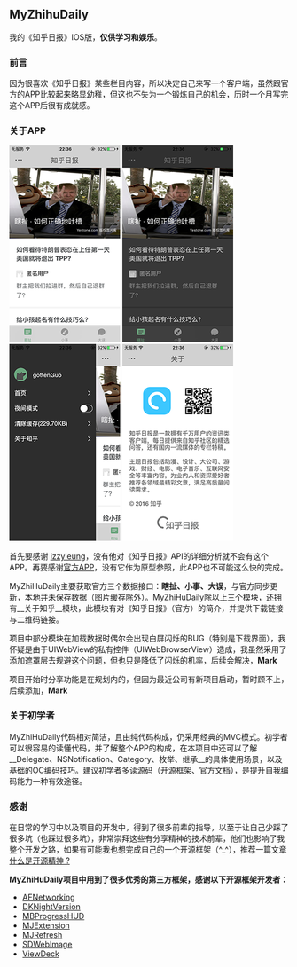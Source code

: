 ## MyZhihuDaily
我的《知乎日报》IOS版，__仅供学习和娱乐__。

### 前言
因为很喜欢《知乎日报》某些栏目内容，所以决定自己来写一个客户端，虽然跟官方的APP比较起来略显幼稚，但这也不失为一个锻炼自己的机会，历时一个月写完这个APP后很有成就感。

### 关于APP 

![HomePage](https://raw.githubusercontent.com/gottenGuo/ResourceFile/master/HomePage.png "ererere")    ![NightHomePage](https://raw.githubusercontent.com/gottenGuo/ResourceFile/master/NightHomePage.png)    ![SideslipPage](https://raw.githubusercontent.com/gottenGuo/ResourceFile/master/SideslipPage.png)    ![AboutZhiHuDailyPage](https://raw.githubusercontent.com/gottenGuo/ResourceFile/master/AboutZhiHuDailyPage.png)

首先要感谢 [izzyleung](https://github.com/izzyleung/ZhihuDailyPurify/wiki/%E7%9F%A5%E4%B9%8E%E6%97%A5%E6%8A%A5-API-%E5%88%86%E6%9E%90)，没有他对《知乎日报》API的详细分析就不会有这个APP。再要感谢[官方APP](http://daily.zhihu.com/)，没有它作为原型参照，此APP也不可能这么快的完成。

MyZhiHuDaily主要获取官方三个数据接口：__瞎扯、小事、大误__，与官方同步更新，本地并未保存数据（图片缓存除外）。MyZhiHuDaily除以上三个模块，还拥有__关于知乎__模块，此模块有对《知乎日报》（官方）的简介，并提供下载链接与二维码链接。

项目中部分模块在加载数据时偶尔会出现白屏闪烁的BUG（特别是下载界面），我怀疑是由于UIWebView的私有控件（UIWebBrowserView）造成，我虽然采用了添加遮罩层去规避这个问题，但也只是降低了闪烁的机率，后续会解决，__Mark__

项目开始时分享功能是在规划内的，但因为最近公司有新项目启动，暂时顾不上，后续添加，__Mark__

### 关于初学者
MyZhiHuDaily代码相对简洁，且由纯代码构成，仍采用经典的MVC模式。初学者可以很容易的读懂代码，并了解整个APP的构成，在本项目中还可以了解 __Delegate、NSNotification、Category、枚举、继承__的具体使用场景，以及基础的OC编码技巧。建议初学者多读源码（开源框架、官方文档），是提升自我编码能力一种有效途径。

### 感谢
在日常的学习中以及项目的开发中，得到了很多前辈的指导，以至于让自己少踩了很多坑（也踩过很多坑），非常崇拜这些有分享精神的技术前辈，他们也影响了我整个开发之路，如果有可能我也想完成自己的一个开源框架（^_^），推荐一篇文章 [什么是开源精神 ?](https://github.com/lifesinger/blog/issues/167)

__MyZhiHuDaily项目中用到了很多优秀的第三方框架，感谢以下开源框架开发者：__

- [AFNetworking](https://github.com/AFNetworking/AFNetworking)
- [DKNightVersion](https://github.com/Draveness/DKNightVersion)
- [MBProgressHUD](https://github.com/jdg/MBProgressHUD)
- [MJExtension](https://github.com/CoderMJLee/MJExtension)
- [MJRefresh](https://github.com/CoderMJLee/MJRefresh)
- [SDWebImage](https://github.com/rs/SDWebImage)
- [ViewDeck](https://github.com/ViewDeck/ViewDeck)








